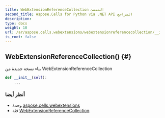 ```yaml
---
title: WebExtensionReferenceCollection المنشئ
second_title: Aspose.Cells for Python via .NET API المراجع
description:
type: docs
weight: 10
url: /ar/aspose.cells.webextensions/webextensionreferencecollection/__init__/
is_root: false
---
```

##  WebExtensionReferenceCollection() {#}
بناء نسخة جديدة من WebExtensionReferenceCollection



```python
def __init__(self):
    ...
```





###  أنظر أيضا
* وحدة [aspose.cells.webextensions](../../)
* فئة [WebExtensionReferenceCollection](/cells/python-net/ar/aspose.cells.webextensions/webextensionreferencecollection)
